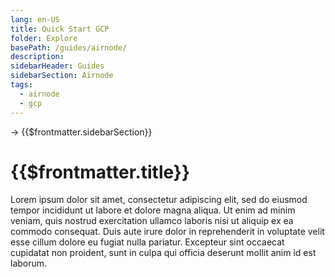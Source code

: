 ```yaml
---
lang: en-US
title: Quick Start GCP
folder: Explore
basePath: /guides/airnode/
description:
sidebarHeader: Guides
sidebarSection: Airnode
tags:
  - airnode
  - gcp
---
```


→ {{$frontmatter.sidebarSection}}

# {{$frontmatter.title}}

Lorem ipsum dolor sit amet, consectetur adipiscing elit, sed do eiusmod tempor
incididunt ut labore et dolore magna aliqua. Ut enim ad minim veniam, quis
nostrud exercitation ullamco laboris nisi ut aliquip ex ea commodo consequat.
Duis aute irure dolor in reprehenderit in voluptate velit esse cillum dolore eu
fugiat nulla pariatur. Excepteur sint occaecat cupidatat non proident, sunt in
culpa qui officia deserunt mollit anim id est laborum.

